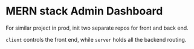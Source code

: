 # MERN stack Admin Dashboard 

For similar project in prod, init two separate repos for front and back end.

`client` controls the front end, while `server` holds all the backend routing. 

